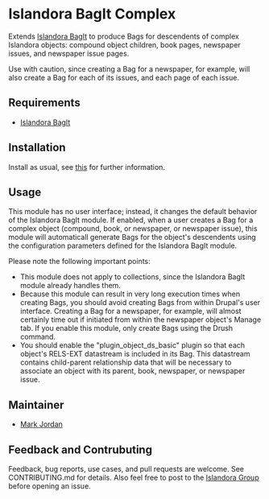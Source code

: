 # Islandora BagIt Complex

Extends [Islandora BagIt](https://github.com/Islandora/islandora_bagit) to produce Bags for descendents of complex Islandora objects: compound object children, book pages, newspaper issues, and newspaper issue pages.

Use with caution, since creating a Bag for a newspaper, for example, will also create a Bag for each of its issues, and each page of each issue.


## Requirements

* [Islandora BagIt](https://github.com/Islandora/islandora_bagit)

## Installation

Install as usual, see [this](https://drupal.org/documentation/install/modules-themes/modules-7) for further information.

## Usage

This module has no user interface; instead, it changes the default behavior of the Islandora BagIt module. If enabled, when a user creates a Bag for a complex object (compound, book, or newspaper, or newspaper issue), this module will automaticall generate Bags for the object's descendents using the configuration parameters defined for the Islandora BagIt module.

Please note the following important points:

* This module does not apply to collections, since the Islandora BagIt module already handles them.
* Because this module can result in very long execution times when creating Bags, you should avoid creating Bags from within Drupal's user interface. Creating a Bag for a newspaper, for example, will almost certainly time out if initiated from within the newspaper object's Manage tab. If you enable this module, only create Bags using the Drush command.
* You should enable the "plugin_object_ds_basic" plugin so that each object's RELS-EXT datastream is included in its Bag. This datastream contains child-parent relationship data that will be necessary to associate an object with its parent, book, newspaper, or newspaper issue.

## Maintainer

* [Mark Jordan](https://github.com/mjordan)


## Feedback and Contrubuting

Feedback, bug reports, use cases, and pull requests are welcome. See CONTRIBUTING.md for details. Also feel free to post to the [Islandora Group](https://groups.google.com/forum/?hl=en&fromgroups#!forum/islandora) before opening an issue.
